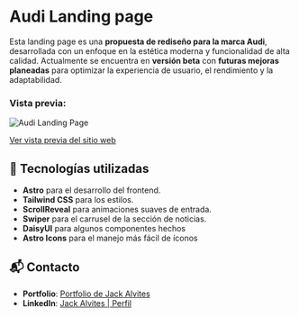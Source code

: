 # Audi Landing page

Esta landing page es una **propuesta de rediseño para la marca Audi**, desarrollada con un enfoque en la estética moderna y funcionalidad de alta calidad. Actualmente se encuentra en **versión beta** con **futuras mejoras planeadas** para optimizar la experiencia de usuario, el rendimiento y la adaptabilidad.

### Vista previa: 

![Audi Landing Page](https://res.cloudinary.com/curso-react-jmam/image/upload/v1745859777/ob9lwtg2jx362qezfqhf.png)

[Ver vista previa del sitio web]()


## 🚀 Tecnologías utilizadas

- **Astro** para el desarrollo del frontend.
- **Tailwind CSS** para los estilos.
- **ScrollReveal** para animaciones suaves de entrada.
- **Swiper** para el carrusel de la sección de noticias.
- **DaisyUI** para algunos componentes hechos
- **Astro Icons** para el manejo más fácil de íconos

## 📬 Contacto

- **Portfolio**: [Portfolio de Jack Alvites](https://jack-alvites.vercel.app/)
- **LinkedIn**: [Jack Alvites | Perfil](https://www.linkedin.com/in/jack-manuel-alvites-mej%C3%ADa-403099271/)
